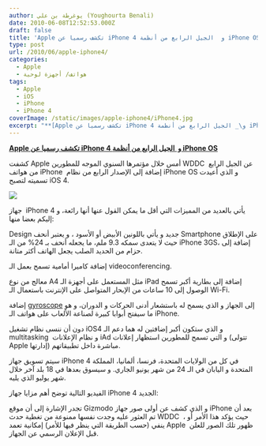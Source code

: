 ```yaml
---
author: يوغرطة بن علي (Youghourta Benali)
date: 2010-06-08T12:52:53.000Z
draft: false
title: 'Apple تكشف رسميا عن iPhone 4 و  الجيل الرابع من أنظمة iPhone OS  '
type: post
url: /2010/06/apple-iphone4/
categories:
  - Apple
  - هواتف/ أجهزة لوحية
tags:
  - Apple
  - iOS
  - iPhone
  - iPhone 4
coverImage: /static/images/apple-iphone4/iPhone4.jpg
excerpt: "**[Apple تكشف رسميا عن iPhone 4 و\_ الجيل الرابع من أنظمة iPhone OS](https://www.it-scoop.com/2010/06/apple-iphone4)**\n\nكشفت Apple أمس خلال مؤتمرها السنوي الموجه للمطورين WDDC \_عن الجيل الرابع من هواتف iPhone\_ إضافة إلى الإصدار الرابع من نظام iPhone OS و الذي أعيدت تسميته لتصبح"
---
```

**[Apple تكشف رسميا عن iPhone 4 و  الجيل الرابع من أنظمة iPhone OS](https://www.it-scoop.com/2010/06/apple-iphone4)**

كشفت Apple أمس خلال مؤتمرها السنوي الموجه للمطورين WDDC  عن الجيل الرابع من هواتف iPhone  إضافة إلى الإصدار الرابع من نظام iPhone OS و الذي أعيدت تسميته لتصبح iOS 4.

![](/static/images/apple-iphone4/iPhone4.jpg)

جهاز  iPhone 4 يأتي بالعديد من المميزات التي أقل ما يمكن القول عنها أنها رائعة، و إليكم بعضا منها:

Design جديد و يأتي باللونين الأبيض أو الأسود ، و يعتبر أنحف Smartphone على الإطلاق حيث لا يتعدى سمكه 9.3 ملم، ما يجعله أنحف بـ 24% من الـ iPhone 3GS، إضافة إلى حزام من الحديد الصلب يجعل الهاتف أكثر متانة.

إضافة كاميرا أمامية تسمح بعمل الـ videoconferencing.

معالج من نوع A4 مثل المستعمل على أجهزة الـ iPad إضافة إلى بطارية أكبر تسمح الوصول إلى 10 ساعات من الإبحار المتواصل على الإنترنت باستعمال الـ Wi-Fi.

إضافة [gyroscope](http://en.wikipedia.org/wiki/Gyroscope) إلى الجهاز و الذي يسمح له باستشعار أدنى الحركات و الدوران، و هو ما سيفتح أبوابا كبيرة لصناعة الألعاب على هواتف الـ iPhone.

دون أن ننسى نظام تشغيل iOS4 و الذي ستكون أكبر إضافتين له هما دعم الـ multitasking  و نظام الإعلانات iAd و التي تسمح للمطورين استظهار إعلانات (تتولى Apple إدارتها) مباشرة داخل تطبيقاتهم.

سيتم تسويق جهاز iPhone 4 في كل من الولايات المتحدة، فرنسا، ألمانيا، المملكة المتحدة و اليابان في الـ 24 من شهر يونيو الجاري. و سيسوق بعدها في 18 بلد آخر خلال شهر يوليو الذي يليه.

الفيديو التالية توضح أهم مزايا جهاز iPhone 4 الجديد:

تجدر الإشارة إلى أن موقع Gizmodo و الذي كشف عن أولى صور جهاز iPhone بعد أن تم العثور عليه وجدت نفسها ممنوعة من تغطية حدث WDDC  ، حيث يؤكد هذا الأمر أو ينفي (حسب الطريقة التي ينظر فيها للأمر) إمكانية تعمد Apple  ظهور تلك الصور للعلن قبل الإعلان الرسمي عن الجهاز.
